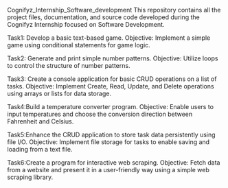 Cognifyz_Internship_Software_development
This repository contains all the project files, documentation, and source code developed during the Cognifyz Internship focused on Software Development.

Task1: Develop a basic text-based game. Objective: Implement a simple game using conditional statements for game logic.

Task2: Generate and print simple number patterns. Objective: Utilize loops to control the structure of number patterns.

Task3: Create a console application for basic CRUD operations on a list of tasks. Objective: Implement Create, Read, Update, and Delete operations using arrays or lists for data storage.

Task4:Build a temperature converter program. Objective: Enable users to input temperatures and choose the conversion direction between Fahrenheit and Celsius.

Task5:Enhance the CRUD application to store task data persistently using file I/O. Objective: Implement file storage for tasks to enable saving and loading from a text file.

Task6:Create a program for interactive web scraping. Objective: Fetch data from a website and present it in a user-friendly way using a simple web scraping library.
